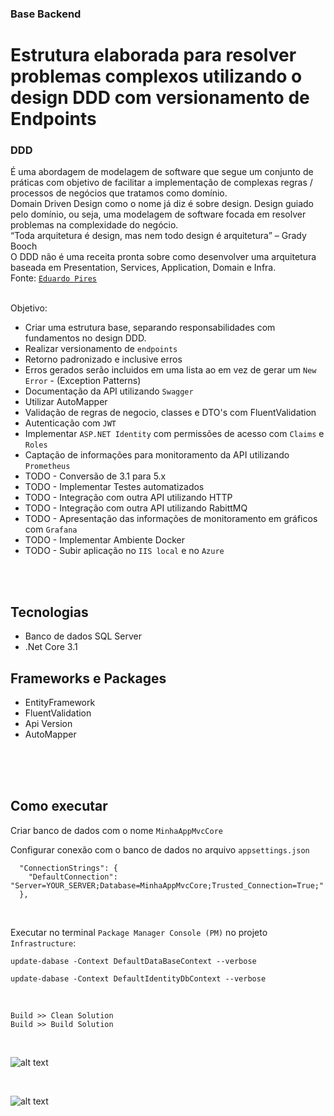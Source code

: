 ### Base Backend
# Estrutura elaborada para resolver problemas complexos utilizando o design DDD com versionamento de Endpoints


### DDD 
É uma abordagem de modelagem de software que segue um conjunto de práticas com objetivo de facilitar a implementação de complexas regras / processos de negócios que tratamos como domínio.
<br>
Domain Driven Design como o nome já diz é sobre design. Design guiado pelo domínio, ou seja, uma modelagem de software focada em resolver problemas na complexidade do negócio.
<br>
“Toda arquitetura é design, mas nem todo design é arquitetura” – Grady Booch
<br>
O DDD não é uma receita pronta sobre como desenvolver uma arquitetura baseada em Presentation, Services, Application, Domain e Infra.
<br>
Fonte: [`Eduardo Pires`](https://www.eduardopires.net.br/2016/08/ddd-nao-e-arquitetura-em-camadas/)
<br>
<br/>

Objetivo:
- Criar uma estrutura base, separando responsabilidades com fundamentos no design DDD.
- Realizar versionamento de `endpoints`
- Retorno padronizado e inclusive erros
- Erros gerados serão incluidos em uma lista ao em vez de gerar um `New Error` - (Exception Patterns)
- Documentação da API utilizando `Swagger`
- Utilizar AutoMapper
- Validação de regras de negocio, classes e DTO's com FluentValidation
- Autenticação com `JWT`
- Implementar `ASP.NET Identity` com permissões de acesso com `Claims` e `Roles`
- Captação de informações para monitoramento da API utilizando `Prometheus`
- TODO - Conversão de 3.1 para 5.x
- TODO - Implementar Testes automatizados
- TODO - Integração com outra API utilizando HTTP
- TODO - Integração com outra API utilizando RabittMQ
- TODO - Apresentação das informações de monitoramento em gráficos com `Grafana`
- TODO - Implementar Ambiente Docker
- TODO - Subir aplicação no `IIS local` e no `Azure`

<br/>
<br/>

## Tecnologias
- Banco de dados SQL Server
- .Net Core 3.1

## Frameworks e Packages
- EntityFramework
- FluentValidation
- Api Version
- AutoMapper

<br/>
<br/>

<br>

## Como executar

Criar banco de dados com o nome `MinhaAppMvcCore`

Configurar conexão com o banco de dados no arquivo `appsettings.json`


```
  "ConnectionStrings": {
    "DefaultConnection": "Server=YOUR_SERVER;Database=MinhaAppMvcCore;Trusted_Connection=True;"
  },
```

<br>

Executar no terminal `Package Manager Console (PM)` no projeto `Infrastructure`:
<br>

```
update-dabase -Context DefaultDataBaseContext --verbose
```
```
update-dabase -Context DefaultIdentityDbContext --verbose
```

<br>

`Build >> Clean Solution`
<br>
`Build >> Build Solution`

<br>

![alt text](https://github.com/cleberspirlandeli/versionamento-api/blob/master/images/swagger.png)

<br>

![alt text](https://github.com/cleberspirlandeli/versionamento-api/blob/master/images/elmah.png)

<br>
